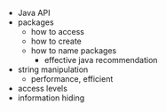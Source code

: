 - Java API
- packages
  - how to access
  - how to create
  - how to name packages
    - effective java recommendation
- string manipulation
  - performance, efficient
- access levels
- information hiding
